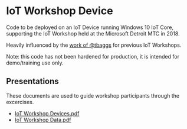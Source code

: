 # IoT Workshop Device

Code to be deployed on an IoT Device running Windows 10 IoT Core, supporting the IoT Workshop held at the Microsoft Detroit MTC in 2018.

Heavily influenced by the [work of @tbaggs](https://github.com/tbaggs/IoTCamp) for previous IoT Workshops.

Note: this code has not been hardened for production, it is intended for demo/training use only.

## Presentations

These documents are used to guide workshop participants through the excercises.

 * [IoT Workshop Devices.pdf](./Presentations/IoT%20Workshop%20Device.pdf)
 * [IoT Workshop Data.pdf](./Presentations/IoT%20Workshop%20Data.pdf)